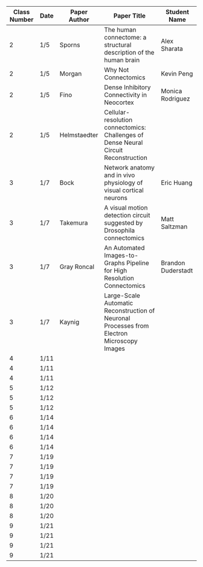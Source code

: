 | Class Number | Date | Paper Author | Paper Title                                                                                | Student Name       |
|--------------|------|--------------|--------------------------------------------------------------------------------------------|--------------------|
| 2            | 1/5  | Sporns       | The human connectome: a structural description of the human brain                          | Alex Sharata       |
| 2            | 1/5  | Morgan       | Why Not Connectomics                                                                       | Kevin Peng         |
| 2            | 1/5  | Fino         | Dense Inhibitory Connectivity in Neocortex                                                 | Monica Rodriguez                   |
| 2            | 1/5  | Helmstaedter | Cellular-resolution connectomics: Challenges of Dense Neural Circuit Reconstruction        |                    |
| 3            | 1/7  | Bock         | Network anatomy and in vivo physiology of visual cortical neurons                          | Eric Huang         |
| 3            | 1/7  | Takemura     | A visual motion detection circuit suggested by Drosophila connectomics                     | Matt Saltzman                   |
| 3            | 1/7  | Gray Roncal  | An Automated Images-to-Graphs Pipeline for High Resolution Connectomics                    | Brandon Duderstadt |
| 3            | 1/7  | Kaynig       | Large-Scale Automatic Reconstruction of Neuronal Processes from Electron Microscopy Images |                    |
| 4            | 1/11 |              |                                                                                            |                    |
| 4            | 1/11 |              |                                                                                            |                    |
| 4            | 1/11 |              |                                                                                            |                    |
| 5            | 1/12 |              |                                                                                            |                    |
| 5            | 1/12 |              |                                                                                            |                    |
| 5            | 1/12 |              |                                                                                            |                    |
| 6            | 1/14 |              |                                                                                            |                    |
| 6            | 1/14 |              |                                                                                            |                    |
| 6            | 1/14 |              |                                                                                            |                    |
| 6            | 1/14 |              |                                                                                            |                    |
| 7            | 1/19 |              |                                                                                            |                    |
| 7            | 1/19 |              |                                                                                            |                    |
| 7            | 1/19 |              |                                                                                            |                    |
| 7            | 1/19 |              |                                                                                            |                    |
| 8            | 1/20 |              |                                                                                            |                    |
| 8            | 1/20 |              |                                                                                            |                    |
| 8            | 1/20 |              |                                                                                            |                    |
| 9            | 1/21 |              |                                                                                            |                    |
| 9            | 1/21 |              |                                                                                            |                    |
| 9            | 1/21 |              |                                                                                            |                    |
| 9            | 1/21 |              |                                                                                            |                    |
